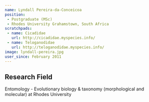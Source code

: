 ```yaml
---
name: Lyndall Pereira-da-Conceicoa
position: 
 - Postgraduate (MSc)
 - Rhodes University Grahamstown, South Africa
scratchpads:
 - name: Cicadidae
   url: http://cicadidae.myspecies.info/
 - name: Teloganodidae
   url: http://teloganodidae.myspecies.info/
image: lyndall-pereira.jpg
user_since: February 2011
---
```


## Research Field
Entomology - Evolutionary biology &amp; taxonomy (morphological and molecular) at Rhodes University

